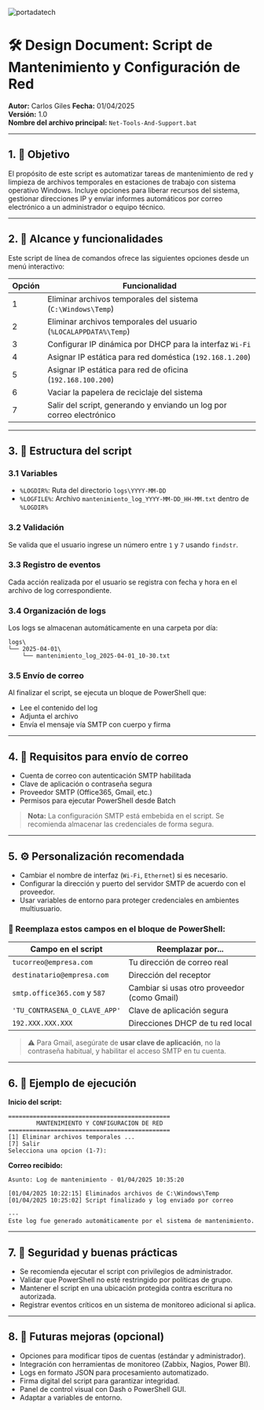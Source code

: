 ![portadatech](https://github.com/user-attachments/assets/31950491-d37c-43a1-986f-71525fc1c0a4)

# 🛠️ Design Document: Script de Mantenimiento y Configuración de Red

**Autor:** Carlos Giles
**Fecha:** 01/04/2025  
**Versión:** 1.0  
**Nombre del archivo principal:** `Net-Tools-And-Support.bat`

---

## 1. 📌 Objetivo

El propósito de este script es automatizar tareas de mantenimiento de red y limpieza de archivos temporales en estaciones de trabajo con sistema operativo Windows. Incluye opciones para liberar recursos del sistema, gestionar direcciones IP y enviar informes automáticos por correo electrónico a un administrador o equipo técnico.

---

## 2. 🧱 Alcance y funcionalidades

Este script de línea de comandos ofrece las siguientes opciones desde un menú interactivo:

| Opción | Funcionalidad |
|--------|----------------|
| 1 | Eliminar archivos temporales del sistema (`C:\Windows\Temp`) |
| 2 | Eliminar archivos temporales del usuario (`%LOCALAPPDATA%\Temp`) |
| 3 | Configurar IP dinámica por DHCP para la interfaz `Wi-Fi` |
| 4 | Asignar IP estática para red doméstica (`192.168.1.200`) |
| 5 | Asignar IP estática para red de oficina (`192.168.100.200`) |
| 6 | Vaciar la papelera de reciclaje del sistema |
| 7 | Salir del script, generando y enviando un log por correo electrónico |

---

## 3. 🧰 Estructura del script

### 3.1 Variables
- `%LOGDIR%`: Ruta del directorio `logs\YYYY-MM-DD`
- `%LOGFILE%`: Archivo `mantenimiento_log_YYYY-MM-DD_HH-MM.txt` dentro de `%LOGDIR%`

### 3.2 Validación
Se valida que el usuario ingrese un número entre `1` y `7` usando `findstr`.

### 3.3 Registro de eventos
Cada acción realizada por el usuario se registra con fecha y hora en el archivo de log correspondiente.

### 3.4 Organización de logs
Los logs se almacenan automáticamente en una carpeta por día:
```
logs\
└── 2025-04-01\
    └── mantenimiento_log_2025-04-01_10-30.txt
```

### 3.5 Envío de correo
Al finalizar el script, se ejecuta un bloque de PowerShell que:
- Lee el contenido del log
- Adjunta el archivo
- Envía el mensaje vía SMTP con cuerpo y firma

---

## 4. 📩 Requisitos para envío de correo

- Cuenta de correo con autenticación SMTP habilitada
- Clave de aplicación o contraseña segura
- Proveedor SMTP (Office365, Gmail, etc.)
- Permisos para ejecutar PowerShell desde Batch

> **Nota:** La configuración SMTP está embebida en el script. Se recomienda almacenar las credenciales de forma segura.

---

## 5. ⚙️ Personalización recomendada

- Cambiar el nombre de interfaz (`Wi-Fi`, `Ethernet`) si es necesario.
- Configurar la dirección y puerto del servidor SMTP de acuerdo con el proveedor.
- Usar variables de entorno para proteger credenciales en ambientes multiusuario.

### 📌 Reemplaza estos campos en el bloque de PowerShell:
| Campo en el script                   | Reemplazar por...                            |
|--------------------------------------|----------------------------------------------|
| `tucorreo@empresa.com`               | Tu dirección de correo real                  |
| `destinatario@empresa.com`           | Dirección del receptor                       |
| `smtp.office365.com` y `587`         | Cambiar si usas otro proveedor (como Gmail)  |
| `'TU_CONTRASENA_O_CLAVE_APP'`        | Clave de aplicación segura                   |
| `192.XXX.XXX.XXX`                    | Direcciones DHCP de tu red local             |

> ⚠️ Para Gmail, asegúrate de **usar clave de aplicación**, no la contraseña habitual, y habilitar el acceso SMTP en tu cuenta.

---

## 6. 🧪 Ejemplo de ejecución

**Inicio del script:**
```
==============================================
        MANTENIMIENTO Y CONFIGURACION DE RED
==============================================
[1] Eliminar archivos temporales ...
[7] Salir
Selecciona una opcion (1-7):
```

**Correo recibido:**
```
Asunto: Log de mantenimiento - 01/04/2025 10:35:20

[01/04/2025 10:22:15] Eliminados archivos de C:\Windows\Temp
[01/04/2025 10:25:02] Script finalizado y log enviado por correo

---
Este log fue generado automáticamente por el sistema de mantenimiento.
```

---

## 7. 🔧 Seguridad y buenas prácticas

- Se recomienda ejecutar el script con privilegios de administrador.
- Validar que PowerShell no esté restringido por políticas de grupo.
- Mantener el script en una ubicación protegida contra escritura no autorizada.
- Registrar eventos críticos en un sistema de monitoreo adicional si aplica.

---

## 8. 🧭 Futuras mejoras (opcional)

- Opciones para modificar tipos de cuentas (estándar y administrador).
- Integración con herramientas de monitoreo (Zabbix, Nagios, Power BI).
- Logs en formato JSON para procesamiento automatizado.
- Firma digital del script para garantizar integridad.
- Panel de control visual con Dash o PowerShell GUI.
- Adaptar a variables de entorno.
